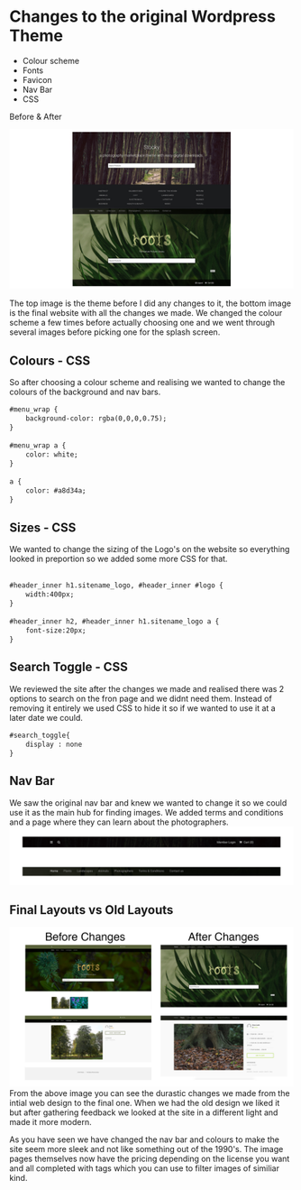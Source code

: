 # Changes to the original Wordpress Theme

- Colour scheme
- Fonts
- Favicon
- Nav Bar
- CSS

Before & After

![theme](https://raw.githubusercontent.com/CallumLovekin28/CreativeCollaboration/master/Images/Theme.jpg)

The top image is the theme before I did any changes to it, the bottom image is the final website with all the changes we made. We changed the colour scheme a few times before actually choosing one and we went through several images before picking one for the splash screen.

## Colours - CSS
So after choosing a colour scheme and realising we wanted to change the colours of the background and nav bars. 

~~~~
#menu_wrap {
	background-color: rgba(0,0,0,0.75);
}

#menu_wrap a {
    color: white;
}

a {
    color: #a8d34a;
}
~~~~

## Sizes - CSS
We wanted to change the sizing of the Logo's on the website so everything looked in preportion so we added some more CSS for that.

~~~~

#header_inner h1.sitename_logo, #header_inner #logo {
	width:400px;
}

#header_inner h2, #header_inner h1.sitename_logo a {
	font-size:20px;
}
~~~~

## Search Toggle - CSS
We reviewed the site after the changes we made and realised there was 2 options to search on the fron page and we didnt need them. Instead of removing it entirely we used CSS to hide it so if we wanted to use it at a later date we could.

~~~~
#search_toggle{
	display : none
}
~~~~

## Nav Bar
We saw the original nav bar and knew we wanted to change it so we could use it as the main hub for finding images. We added terms and conditions and a page where they can learn about the photographers.
![nav](https://raw.githubusercontent.com/CallumLovekin28/CreativeCollaboration/master/Images/nav.jpg)

## Final Layouts vs Old Layouts
![beforeandafter](https://raw.githubusercontent.com/CallumLovekin28/CreativeCollaboration/master/Images/beforeandafter.jpg)
From the above image you can see the durastic changes we made from the intial web design to the final one. When we had the old design we liked it but after gathering feedback we looked at the site in a different light and made it more modern.

As you have seen we have changed the nav bar and colours to make the site seem more sleek and not like something out of the 1990's. The image pages themselves now have the pricing depending on the license you want and all completed with tags which you can use to filter images of similiar kind. 
